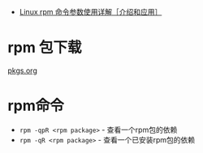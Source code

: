 - [Linux rpm 命令参数使用详解［介绍和应用］](http://www.cnblogs.com/xiaochaohuashengmi/archive/2011/10/08/2203153.html)

# rpm 包下载

[pkgs.org](https://pkgs.org/)

# rpm命令

  - `rpm -qpR <rpm package>` - 查看一个rpm包的依赖
  - `rpm -qR <rpm package>` - 查看一个已安装rpm包的依赖
